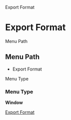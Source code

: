 
Export Format
# Export Format



Menu Path
## Menu Path



- Export Format

Menu Type
### Menu Type

**Window**


[Export Format](../../window-export-format.md)